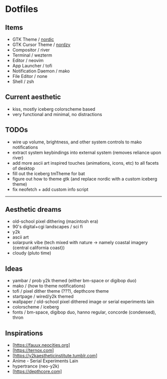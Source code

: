 # Dotfiles

## Items
- GTK Theme / [nordic](https://github.com/EliverLara/Nordic)
- GTK Cursor Theme / [nordzy](https://github.com/alvatip/Nordzy-cursors)
- Compositor / river
- Terminal / wezterm
- Editor / neovim
- App Launcher / tofi
- Notification Daemon / mako
- File Editor / none
- Shell / zsh

## Current aesthetic
- kiss, mostly iceberg colorscheme based
- very functional and minimal, no distractions

## TODOs
- wire up volume, brightness, and other system controls to mako notifications
- extract system keybindings into external system (removes reliance upon river)
- add more ascii art inspired touches (animations, icons, etc) to all facets of desktop
- fill out the iceberg tmTheme for bat
- figure out how to theme gtk (and replace nordic with a custom iceberg theme)
- fix neofetch + add custom info script

---

## Aesthetic dreams
- old-school pixel dithering (macintosh era)
- 90's digital+cgi landscapes / sci fi
- y2k
- ascii art
- solarpunk vibe (tech mixed with nature -> namely coastal imagery {central california coast})
- cloudy (pluto time)

## Ideas
- yambar / prob y2k themed (either bm-space or digibop duo)
- mako / (how to theme notifications)
- tofi / pixel dither theme (???), depthcore theme
- startpage / wired/y2k themed
- wallpaper / old-school pixel dithered image or serial experiments lain
- colorscheme / iceberg
- fonts / bm-space, digibop duo, hanno regular, concorde (condensed), thron

## Inspirations
- [https://fauux.neocities.org]
- [https://ternox.com]
- [https://y2kaestheticinstitute.tumblr.com]
- Anime - Serial Experiments Lain
- hypertrance (neo-y2k)
- [https://depthcore.com]
